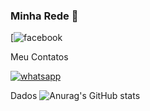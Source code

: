 ### Minha Rede 👋

[![facebook](	https://img.shields.io/badge/Facebook-1877F2?style=for-the-badge&logo=facebook&logoColor=white)

Meu Contatos

[![whatsapp](https://img.shields.io/badge/WhatsApp-25D366?style=for-the-badge&logo=whatsapp&logoColor=white) ](https://api.whatsapp.com/send?phone=SeuNúmero&text=81971175520)

Dados
![Anurag's GitHub stats](https://github-readme-stats.vercel.app/api?username=daniloddn41&show_icons=true&theme=radical)

